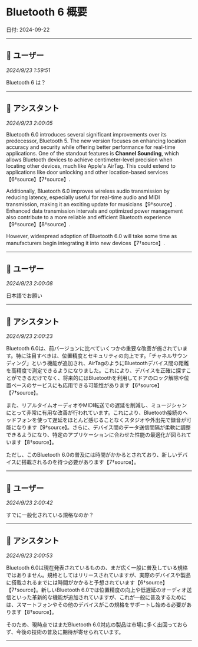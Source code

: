 # Bluetooth 6 概要

日付: 2024-09-22

---

## 👤 ユーザー
*2024/9/23 1:59:51*

Bluetooth 6 は？

---

## 🤖 アシスタント
*2024/9/23 2:00:05*

Bluetooth 6.0 introduces several significant improvements over its predecessor, Bluetooth 5. The new version focuses on enhancing location accuracy and security while offering better performance for real-time applications. One of the standout features is **Channel Sounding**, which allows Bluetooth devices to achieve centimeter-level precision when locating other devices, much like Apple's AirTag. This could extend to applications like door unlocking and other location-based services【6†source】【7†source】.

Additionally, Bluetooth 6.0 improves wireless audio transmission by reducing latency, especially useful for real-time audio and MIDI transmission, making it an exciting update for musicians【9†source】. Enhanced data transmission intervals and optimized power management also contribute to a more reliable and efficient Bluetooth experience【9†source】【8†source】. 

However, widespread adoption of Bluetooth 6.0 will take some time as manufacturers begin integrating it into new devices【7†source】.

---

## 👤 ユーザー
*2024/9/23 2:00:08*

日本語でお願い

---

## 🤖 アシスタント
*2024/9/23 2:00:23*

Bluetooth 6.0は、前バージョンに比べていくつかの重要な改善が施されています。特に注目すべきは、位置精度とセキュリティの向上です。「チャネルサウンディング」という機能が追加され、AirTagのようにBluetoothデバイス間の距離を高精度で測定できるようになりました。これにより、デバイスを正確に探すことができるだけでなく、将来的にはBluetoothを利用してドアのロック解除や位置ベースのサービスにも応用できる可能性があります【6†source】【7†source】。

また、リアルタイムオーディオやMIDI転送での遅延を削減し、ミュージシャンにとって非常に有用な改善が行われています。これにより、Bluetooth接続のヘッドフォンを使って遅延をほとんど感じることなくスタジオや外出先で録音が可能になります【9†source】。さらに、デバイス間のデータ送信間隔が柔軟に調整できるようになり、特定のアプリケーションに合わせた性能の最適化が図られています【8†source】。

ただし、このBluetooth 6.0の普及には時間がかかるとされており、新しいデバイスに搭載されるのを待つ必要があります【7†source】。

---

## 👤 ユーザー
*2024/9/23 2:00:42*

すでに一般化されている規格なのか？

---

## 🤖 アシスタント
*2024/9/23 2:00:53*

Bluetooth 6.0は現在発表されているものの、まだ広く一般に普及している規格ではありません。規格としてはリリースされていますが、実際のデバイスや製品に搭載されるまでには時間がかかると予想されています【6†source】【7†source】。新しいBluetooth 6.0では位置精度の向上や低遅延のオーディオ送信といった革新的な機能が追加されていますが、これが一般に普及するためには、スマートフォンやその他のデバイスがこの規格をサポートし始める必要があります【8†source】。

そのため、現時点ではまだBluetooth 6.0対応の製品は市場に多く出回っておらず、今後の技術の普及に期待が寄せられています。

---

